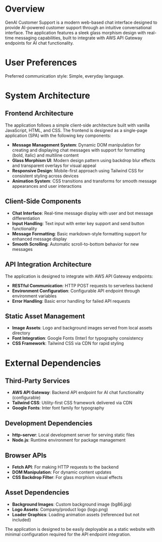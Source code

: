 # Overview

GenAI Customer Support is a modern web-based chat interface designed to provide AI-powered customer support through an intuitive conversational interface. The application features a sleek glass morphism design with real-time messaging capabilities, built to integrate with AWS API Gateway endpoints for AI chat functionality.

# User Preferences

Preferred communication style: Simple, everyday language.

# System Architecture

## Frontend Architecture
The application follows a simple client-side architecture built with vanilla JavaScript, HTML, and CSS. The frontend is designed as a single-page application (SPA) with the following key components:

- **Message Management System**: Dynamic DOM manipulation for creating and displaying chat messages with support for formatting (bold, italic) and multiline content
- **Glass Morphism UI**: Modern design pattern using backdrop blur effects and transparent overlays for visual appeal
- **Responsive Design**: Mobile-first approach using Tailwind CSS for consistent styling across devices
- **Animation System**: CSS transitions and transforms for smooth message appearances and user interactions

## Client-Side Components
- **Chat Interface**: Real-time message display with user and bot message differentiation
- **Input Handling**: Text input with enter key support and send button functionality
- **Message Formatting**: Basic markdown-style formatting support for enhanced message display
- **Smooth Scrolling**: Automatic scroll-to-bottom behavior for new messages

## API Integration Architecture
The application is designed to integrate with AWS API Gateway endpoints:
- **RESTful Communication**: HTTP POST requests to serverless backend
- **Environment Configuration**: Configurable API endpoint through environment variables
- **Error Handling**: Basic error handling for failed API requests

## Static Asset Management
- **Image Assets**: Logo and background images served from local assets directory
- **Font Integration**: Google Fonts (Inter) for typography consistency
- **CSS Framework**: Tailwind CSS via CDN for rapid styling

# External Dependencies

## Third-Party Services
- **AWS API Gateway**: Backend API endpoint for AI chat functionality (configurable)
- **Tailwind CSS**: Utility-first CSS framework delivered via CDN
- **Google Fonts**: Inter font family for typography

## Development Dependencies
- **http-server**: Local development server for serving static files
- **Node.js**: Runtime environment for package management

## Browser APIs
- **Fetch API**: For making HTTP requests to the backend
- **DOM Manipulation**: For dynamic content updates
- **CSS Backdrop Filter**: For glass morphism visual effects

## Asset Dependencies
- **Background Images**: Custom background image (bg86.jpg)
- **Logo Assets**: Company/product logo (logo.png)
- **Loader Graphics**: Loading animation assets (referenced but not included)

The application is designed to be easily deployable as a static website with minimal configuration required for the API endpoint integration.